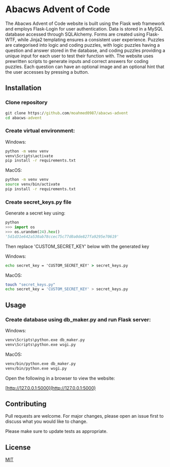# Abacws Advent of Code

The Abacws Advent of Code website is built using the Flask web framework and employs Flask-Login for user authentication. Data is stored in a MySQL database accessed through SQLAlchemy. Forms are created using Flask-WTF, while Jinja2 templating ensures a consistent user experience. Puzzles are categorised into logic and coding puzzles, with logic puzzles having a question and answer stored in the database, and coding puzzles providing a unique input for each user to test their function with. The website uses prewritten scripts to generate inputs and correct answers for coding puzzles. Each question can have an optional image and an optional hint that the user accesses by pressing a button.

## Installation

### Clone repository
```bat
git clone https://github.com/moahmed0987/abacws-advent 
cd abacws-advent
```

### Create virtual environment:
Windows:
```bat
python -m venv venv
venv\Scripts\activate
pip install -r requirements.txt
```

MacOS:
```sh
python -m venv venv
source venv/bin/activate
pip install -r requirements.txt
```

### Create secret_keys.py file
Generate a secret key using:
```python 
python
>>> import os
>>> os.urandom(24).hex()
'5d1d31e642a530ab78ccec75c77d0a0de827fa9295e70619'
```
Then replace 'CUSTOM_SECRET_KEY' below with the generated key

Windows:

```bat
echo secret_key = 'CUSTOM_SECRET_KEY' > secret_keys.py
```

MacOS:
```sh
touch "secret_keys.py"
echo secret_key = 'CUSTOM_SECRET_KEY' > secret_keys.py
```


## Usage
### Create database using **db_maker.py** and run Flask server:
Windows:
```sh
venv\Scripts\python.exe db_maker.py
venv\Scripts\python.exe wsgi.py
```

MacOS:
```sh
venv/bin/python.exe db_maker.py
venv/bin/python.exe wsgi.py
```
Open the following in a browser to view the website:

[http://127.0.0.1:5000](http://127.0.0.1:5000)

## Contributing

Pull requests are welcome. For major changes, please open an issue first
to discuss what you would like to change.

Please make sure to update tests as appropriate.

## License

[MIT](https://choosealicense.com/licenses/mit/)